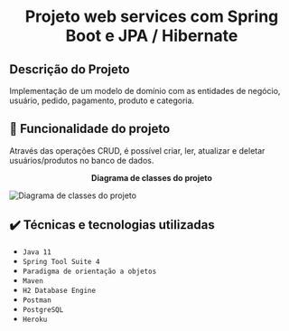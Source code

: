 <h1 align="center"> Projeto web services com Spring Boot e JPA / Hibernate </h1>

## Descrição do Projeto
Implementação de um modelo de domínio com as entidades de negócio, usuário, pedido, pagamento, produto e categoria.

## :hammer: Funcionalidade do projeto

Através das operações CRUD, é possível criar, ler, atualizar e deletar usuários/produtos no banco de dados.

**<div align="center">Diagrama de classes do projeto</div>**

![Diagrama de classes do projeto](https://i.imgur.com/pF5CbBB.jpg)

## ✔️ Técnicas e tecnologias utilizadas

- ``Java 11``
- ``Spring Tool Suite 4``
- ``Paradigma de orientação a objetos``
- ``Maven``
- ``H2 Database Engine``
- ``Postman``
- ``PostgreSQL``
- ``Heroku``
